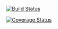 [![Build Status](https://travis-ci.org/kupuma-ru21/mercari-clone.svg?branch=master)](https://travis-ci.org/kupuma-ru21/mercari-clone)

[![Coverage Status](https://coveralls.io/repos/github/kupuma-ru21/mercari-clone/badge.svg?branch=master)](https://coveralls.io/github/kupuma-ru21/mercari-clone?branch=master)
